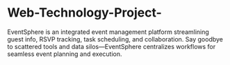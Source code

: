 # Web-Technology-Project-
EventSphere is an integrated event management platform streamlining guest info, RSVP tracking, task scheduling, and collaboration. Say goodbye to scattered tools and data silos—EventSphere centralizes workflows for seamless event planning and execution.
